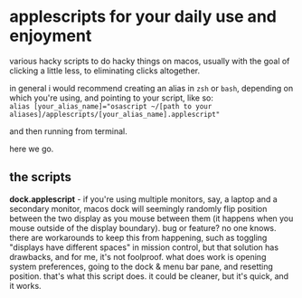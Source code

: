 # applescripts for your daily use and enjoyment

various hacky scripts to do hacky things on macos, usually with the goal of clicking a little less, to eliminating clicks altogether.

in general i would recommend creating an alias in `zsh` or `bash`, depending on which you're using, and pointing to your script, like so:<br>
`alias [your_alias_name]="osascript ~/[path to your aliases]/applescripts/[your_alias_name].applescript"`

and then running from terminal.

here we go.

## the scripts

**dock.applescript** - if you're using multiple monitors, say, a laptop and a secondary monitor, macos dock will seemingly randomly flip position between the two display as you mouse between them (it happens when you mouse outside of the display boundary). bug or feature? no one knows. there are workarounds to keep this from happening, such as toggling "displays have different spaces" in mission control, but that solution has drawbacks, and for me, it's not foolproof. what does work is opening system preferences, going to the dock & menu bar pane, and resetting position. that's what this script does. it could be cleaner, but it's quick, and it works. 
